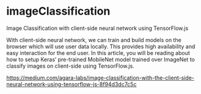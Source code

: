 # imageClassification
Image Classification with client-side neural network using TensorFlow.js

With client-side neural network, we can train and build models on the browser which will use user data locally. This provides high availability and easy interaction for the end user.
In this article, you will be reading about how to setup Keras’ pre-trained MobileNet model trained over ImageNet to classify images on client-side using TensorFlow.js.


https://medium.com/agara-labs/image-classification-with-the-client-side-neural-network-using-tensorflow-js-8f94d3dc7c5c
